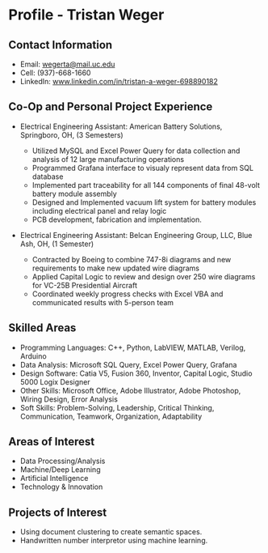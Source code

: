 # Profile - Tristan Weger
## Contact Information
- Email: wegerta@mail.uc.edu
- Cell: (937)-668-1660
- LinkedIn: www.linkedin.com/in/tristan-a-weger-698890182

## Co-Op and Personal Project Experience
- Electrical Engineering Assistant: American Battery Solutions,  Springboro, OH, (3 Semesters)
    -	Utilized MySQL and Excel Power Query for data collection and analysis of 12 large manufacturing operations
    -	Programmed Grafana interface to visualy represent data from SQL database
    -	Implemented part traceability for all 144 components of final 48-volt battery module assembly
    -	Designed and Implemented vacuum lift system for battery modules including electrical panel and relay logic
    -	PCB development, fabrication and implementation.

 - Electrical Engineering Assistant: Belcan Engineering Group, LLC,  Blue Ash, OH, (1 Semester)
    -	Contracted by Boeing to combine 747-8i diagrams and new requirements to make new updated wire diagrams
    - Applied Capital Logic to review and design over 250 wire diagrams for VC-25B Presidential Aircraft
    - Coordinated weekly progress checks with Excel VBA and communicated results with 5-person team

## Skilled Areas
- Programming Languages: C++, Python, LabVIEW, MATLAB, Verilog, Arduino
- Data Analysis: Microsoft SQL Query, Excel Power Query, Grafana
- Design Software: Catia V5, Fusion 360, Inventor, Capital Logic, Studio 5000 Logix Designer
- Other Skills: Microsoft Office, Adobe Illustrator, Adobe Photoshop, Wiring Design, Error Analysis
- Soft Skills: Problem-Solving, Leadership, Critical Thinking, Communication, Teamwork, Organization, Adaptability

## Areas of Interest
- Data Processing/Analysis
- Machine/Deep Learning
- Artificial Intelligence
- Technology & Innovation


## Projects of Interest
- Using document clustering to create semantic spaces.
- Handwritten number interpretor using machine learning.
